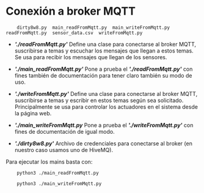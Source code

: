 # Conexión a broker MQTT


		dirty8w8.py  main_readFromMqtt.py  main_writeFromMqtt.py  readFromMqtt.py  sensor_data.csv  writeFromMqtt.py


* ***'./readFromMqtt.py'***  Define una clase para conectarse al broker MQTT, suscribirse a temas y escuchar los 
mensajes que llegan a estos temas. Se usa para recibir los mensajes que llegan de los sensores.

* ***'./main_readFromMqtt.py'*** Pone a prueba el ***'./readFromMqtt.py'*** con fines también de documentación para 
tener claro también su modo de uso.

* ***'./writeFromMqtt.py'*** Define una clase para conectarse al broker MQTT, suscribirse a temas y escribir en 
estos temas según sea solicitado. Principalmente se usa para controlar los actuadores en el sistema desde la página web.

* ***'./main_writeFromMqtt.py*** Pone a prueba el ***'./writeFromMqtt.py'*** con fines de documentación de igual modo.

* ***'./dirty8w8.py'*** Archivo de credenciales para conectarse al broker (en nuestro caso usamos uno de HiveMQ).

Para ejecutar los mains basta con:

		python3 ./main_readFromMqtt.py

		python3 ./main_writeFromMqtt.py


